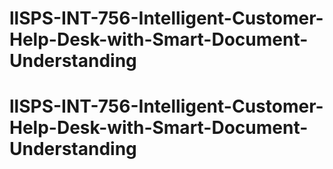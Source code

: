 # llSPS-INT-756-Intelligent-Customer-Help-Desk-with-Smart-Document-Understanding
# llSPS-INT-756-Intelligent-Customer-Help-Desk-with-Smart-Document-Understanding
